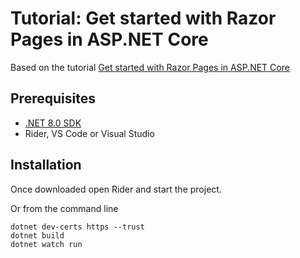 ﻿# Tutorial: Get started with Razor Pages in ASP.NET Core

Based on the 
tutorial [Get started with Razor Pages in ASP.NET Core](https://learn.microsoft.com/en-us/aspnet/core/tutorials/razor-pages/razor-pages-start?view=aspnetcore-8.0&tabs=visual-studio-code)

## Prerequisites

- [.NET 8.0 SDK](https://dotnet.microsoft.com/download/dotnet/8.0)
- Rider, VS Code or Visual Studio

## Installation

Once downloaded open Rider and start the project.

Or from the command line

```shell
dotnet dev-certs https --trust
dotnet build
dotnet watch run
```

